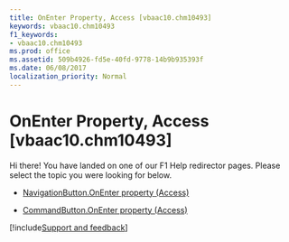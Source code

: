 ```yaml
---
title: OnEnter Property, Access [vbaac10.chm10493]
keywords: vbaac10.chm10493
f1_keywords:
- vbaac10.chm10493
ms.prod: office
ms.assetid: 509b4926-fd5e-40fd-9778-14b9b935393f
ms.date: 06/08/2017
localization_priority: Normal
---
```



# OnEnter Property, Access [vbaac10.chm10493]

Hi there! You have landed on one of our F1 Help redirector pages. Please select the topic you were looking for below.

- [NavigationButton.OnEnter property (Access)](https://msdn.microsoft.com/library/3da3f669-1314-97af-bd01-b1e4848f3a13%28Office.15%29.aspx)

- [CommandButton.OnEnter property (Access)](https://msdn.microsoft.com/library/6d8f659f-a8aa-4671-509c-c82ae5dead0c%28Office.15%29.aspx)

[!include[Support and feedback](~/includes/feedback-boilerplate.md)]
